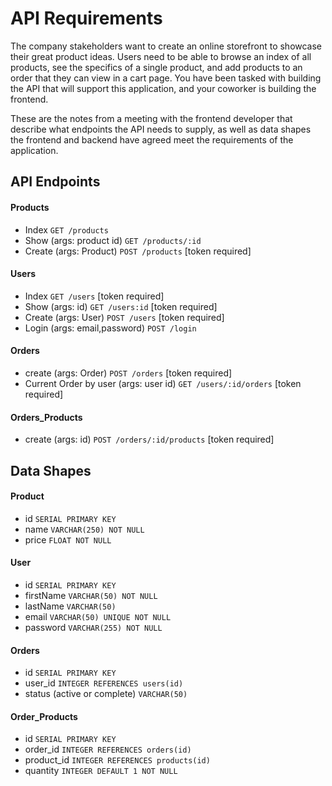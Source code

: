 # API Requirements
The company stakeholders want to create an online storefront to showcase their great product ideas. Users need to be able to browse an index of all products, see the specifics of a single product, and add products to an order that they can view in a cart page. You have been tasked with building the API that will support this application, and your coworker is building the frontend.

These are the notes from a meeting with the frontend developer that describe what endpoints the API needs to supply, as well as data shapes the frontend and backend have agreed meet the requirements of the application. 

## API Endpoints
#### Products
- Index `GET /products`
- Show (args: product id) `GET /products/:id`
- Create (args: Product) `POST /products` [token required]

#### Users
- Index `GET /users` [token required]
- Show (args: id) `GET /users:id` [token required]
- Create (args: User) `POST /users` [token required]
- Login (args: email,password) `POST /login`

#### Orders
- create (args: Order) `POST /orders` [token required]
- Current Order by user (args: user id) `GET /users/:id/orders` [token required]

#### Orders_Products
- create (args: id) `POST /orders/:id/products` [token required]

## Data Shapes
#### Product
-  id `SERIAL PRIMARY KEY`
- name `VARCHAR(250) NOT NULL`
- price `FLOAT NOT NULL`

#### User
- id `SERIAL PRIMARY KEY`
- firstName `VARCHAR(50) NOT NULL`
- lastName `VARCHAR(50)`
- email `VARCHAR(50) UNIQUE NOT NULL`
- password `VARCHAR(255) NOT NULL`

#### Orders
- id `SERIAL PRIMARY KEY`
- user_id `INTEGER REFERENCES users(id)`
- status (active or complete) `VARCHAR(50)`


#### Order_Products
- id `SERIAL PRIMARY KEY`
- order_id `INTEGER REFERENCES orders(id)`
- product_id `INTEGER REFERENCES products(id)`
- quantity `INTEGER DEFAULT 1 NOT NULL`
